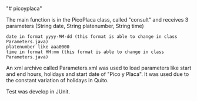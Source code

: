 "# picoyplaca" 

The main function is in the PicoPlaca class, called "consult" and receives 3 parameters (String date, String platenumber, String time) 

    date in format yyyy-MM-dd (this format is able to change in class Parameters.java)
    platenumber like aaa0000
    time in format HH:mm (this format is able to change in class Parameters.java)
An xml archive called Parameters.xml was used to load parameters like start and end hours, holidays and start date of "Pico y Placa". It was used due to the constant variation of holidays in Quito.

Test was develop in JUnit.
